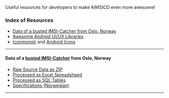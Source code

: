 Useful resources for developers to make AIMSICD even more awesome!

### Index of Resources

* [Data of a busted IMSI-Catcher from Oslo, Norway](https://github.com/SecUpwN/Android-IMSI-Catcher-Detector/wiki/Resources#data-of-a-busted-imsi-catcher-from-oslo-norway)
* [Awesome Android UI/UX Libraries](https://github.com/wasabeef/awesome-android-ui)
* [Iconmonstr](http://iconmonstr.com/) and [Android Icons](http://www.androidicons.com/)

---

#### Data of a [busted IMSI-Catcher](https://www.aftenposten.no/meninger/kommentarer/Derfor-publiserer-Aftenposten-hele-datagrunnlaget-for-mobilspionasje-sakene-7849555.html) from Oslo, Norway

* [Raw Source Data as ZIP](http://mm.aftenposten.no/2015/01/05-mobov/files/source.zip)
* [Processed as Excel Spreadsheed](http://mm.aftenposten.no/2015/01/05-mobov/files/csv.zip)
* [Processed as SQL Tables](http://mm.aftenposten.no/2015/01/05-mobov/files/tables.sql.zip)
* [Specifications (Norwegian)](http://mm.aftenposten.no/2015/01/05-mobov/files/teknisk_beskrivelse.pdf)

---